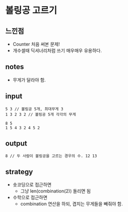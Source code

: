 # 볼링공 고르기

## 느낀점
* Counter 처음 써본 문제!
* 개수셀때 딕셔너리처럼 쓰기 매우매우 유용하다.

## notes
* 무게가 달라야 함.

## input
```
5 3 // 볼링공 5개, 최대무게 3
1 3 2 3 2 // 볼링공 5개 각각의 무게
```
```
8 5
1 5 4 3 2 4 5 2
```
## output
```
8 // 두 사람이 볼링공을 고르는 경우의 수. 12 13
```

## strategy
* 숏코딩으로 접근하면
  * 그냥 len(combination(2)) 돌리면 됨
* 수학으로 접근하면
  * combination 연산을 하되, 겹치는 무게들을 빼줘야 함.
